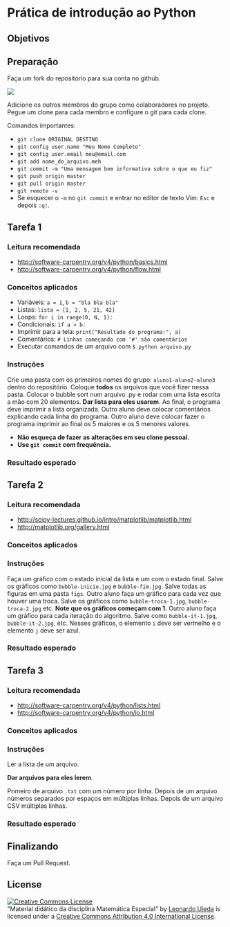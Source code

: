 # Prática de introdução ao Python

## Objetivos

## Preparação

Faça um fork do repositório para sua conta no github.

![](https://raw.githubusercontent.com/leouieda/mat-esp-python-intro/master/images/fork-button.jpg)

Adicione os outros membros do grupo como colaboradores no projeto.
Pegue um clone para cada membro e configure o git para cada clone.

Comandos importantes:

* `git clone ORIGINAL DESTINO`
* `git config user.name "Meu Nome Completo"`
* `git config user.email meu@email.com`
* `git add nome_do_arquivo.meh`
* `git commit -m "Uma mensagem bem informativa sobre o que eu fiz"`
* `git push origin master`
* `git pull origin master`
* `git remote -v`
* Se esquecer o `-m` no `git commit` e entrar no editor de texto Vim: `Esc` e
  depois `:q!`.

## Tarefa 1

### Leitura recomendada

* http://software-carpentry.org/v4/python/basics.html
* http://software-carpentry.org/v4/python/flow.html

### Conceitos aplicados

* Variáveis: `a = 1`, `b = "bla bla bla"`
* Listas: `lista = [1, 2, 5, 21, 42]`
* Loops: `for i in range(0, N, 1):`
* Condicionais: `if a > b:`
* Imprimir para a tela: `print("Resultado do programa:", a)`
* Comentários: `# Linhas começando com '#' são comentários`
* Executar comandos de um arquivo com `$ python arquivo.py`

### Instruções

Crie uma pasta com os primeiros nomes do grupo: `aluno1-aluno2-aluno3` dentro
do repositório.
Coloque **todos** os arquivos que você fizer nessa pasta.
Colocar o bubble sort num arquivo .py e rodar com uma lista escrita a mão com
20 elementos.
**Dar lista para eles usarem**.
Ao final, o programa deve imprimir a lista organizada.
Outro aluno deve colocar comentários explicando cada linha do programa.
Outro aluno deve colocar fazer o programa imprimir ao final os 5 maiores e os 5
menores valores.

* **Não esqueça de fazer as alterações em seu clone pessoal.**
* **Use `git commit` com frequência.**

### Resultado esperado

## Tarefa 2

### Leitura recomendada

* http://scipy-lectures.github.io/intro/matplotlib/matplotlib.html
* http://matplotlib.org/gallery.html

### Conceitos aplicados

### Instruções

Faça um gráfico com o estado inicial da lista e um com o estado final.
Salve os gráficos como `bubble-inicio.jpg` e `bubble-fim.jpg`.
Salve todas as figuras em uma pasta `figs`.
Outro aluno faça um gráfico para cada vez que houver uma troca.
Salve os gráficos como `bubble-troca-1.jpg`, `bubble-troca-2.jpg` etc.
**Note que os gráficos começam com 1.**
Outro aluno faça um gráfico para cada iteração do algoritmo.
Salve como `bubble-it-1.jpg`, `bubble-it-2.jpg`, etc.
Nesses gráficos, o elemento `i` deve ser vermelho e o elemento `j` deve ser
azul.

### Resultado esperado

## Tarefa 3

### Leitura recomendada

* http://software-carpentry.org/v4/python/lists.html
* http://software-carpentry.org/v4/python/io.html

### Conceitos aplicados

### Instruções

Ler a lista de um arquivo.

**Dar arquivos para eles lerem**.

Primeiro de arquivo `.txt` com um número por linha.
Depois de um arquivo números separados por espaços em múltiplas linhas.
Depois de um arquivo CSV múltiplas linhas.

### Resultado esperado


## Finalizando

Faça um Pull Request.


## License

<a rel="license" href="http://creativecommons.org/licenses/by/4.0/"><img alt="Creative Commons License" style="border-width:0" src="https://i.creativecommons.org/l/by/4.0/88x31.png" /></a><br /><span xmlns:dct="http://purl.org/dc/terms/" href="http://purl.org/dc/dcmitype/Text" property="dct:title" rel="dct:type">"Material didático da disciplina Matemática Especial"</span>
by <a xmlns:cc="http://creativecommons.org/ns#" href="http://www.leouieda.com/" property="cc:attributionName" rel="cc:attributionURL">Leonardo Uieda</a> is licensed under a
<a rel="license" href="http://creativecommons.org/licenses/by/4.0/">Creative Commons Attribution 4.0 International License</a>.
